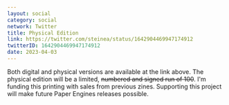```yaml
---
layout: social
category: social
network: Twitter
title: Physical Edition
link: https://twitter.com/steinea/status/1642904469947174912
twitterID: 1642904469947174912
date: 2023-04-03
---
```


Both digital and physical versions are available at the link above. The physical edition will be a limited, ~~numbered and signed run of 100~~. I'm funding this printing with sales from previous zines. Supporting this project will make future Paper Engines releases possible.
